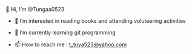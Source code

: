  👋 Hi, I’m @Tungaa0523

- 👀 I’m interested in reading books and attending voluteering activities

- 🌱 I’m currently learning git programming 

- 📫 How to reach me : t_tuya523@yahoo.com
